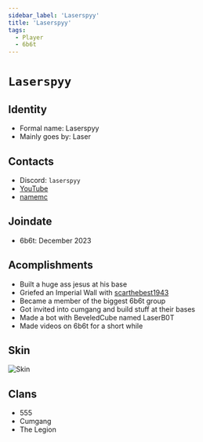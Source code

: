 ```yaml
---
sidebar_label: 'Laserspyy'
title: 'Laserspyy'
tags:
  - Player
  - 6b6t
---
```


# `Laserspyy`

## Identity
* Formal name: Laserspyy
* Mainly goes by: Laser

## Contacts
* Discord: `laserspyy`
* [YouTube](https://www.youtube.com/@Laserspy)
* [namemc](https://namemc.com/profile/Laserspyy.1)

## Joindate
* 6b6t: December 2023

## Acomplishments
* Built a huge ass jesus at his base
* Griefed an Imperial Wall with [scarthebest1943](../Users/scar.md)
* Became a member of the biggest 6b6t group
* Got invited into cumgang and build stuff at their bases
* Made a bot with BeveledCube named LaserB0T
* Made videos on 6b6t for a short while

## Skin
![Skin](https://s.namemc.com/3d/skin/body.png?id=706494a6ba8deb40&model=classic&theta=30&phi=21&time=90&width=100&height=200)

## Clans
* 555
* Cumgang
* The Legion